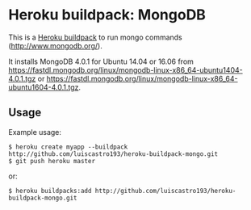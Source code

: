 # Heroku buildpack: MongoDB

This is a [Heroku buildpack](http://devcenter.heroku.com/articles/buildpacks) to run mongo commands (http://www.mongodb.org/).

It installs MongoDB 4.0.1 for Ubuntu 14.04 or 16.06 from https://fastdl.mongodb.org/linux/mongodb-linux-x86_64-ubuntu1404-4.0.1.tgz or https://fastdl.mongodb.org/linux/mongodb-linux-x86_64-ubuntu1604-4.0.1.tgz.

Usage
-----

Example usage:

    $ heroku create myapp --buildpack http://github.com/luiscastro193/heroku-buildpack-mongo.git
    $ git push heroku master
    
or:

    $ heroku buildpacks:add http://github.com/luiscastro193/heroku-buildpack-mongo.git
